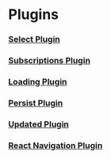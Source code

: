 # Plugins

### [Select Plugin](./plugins/select)

### [Subscriptions Plugin](./plugins/subscriptions)

### [Loading Plugin](./plugins/loading)

### [Persist Plugin](./plugins/persist)

### [Updated Plugin](./plugins/updated)

### [React Navigation Plugin](./plugins/react-navigation)
